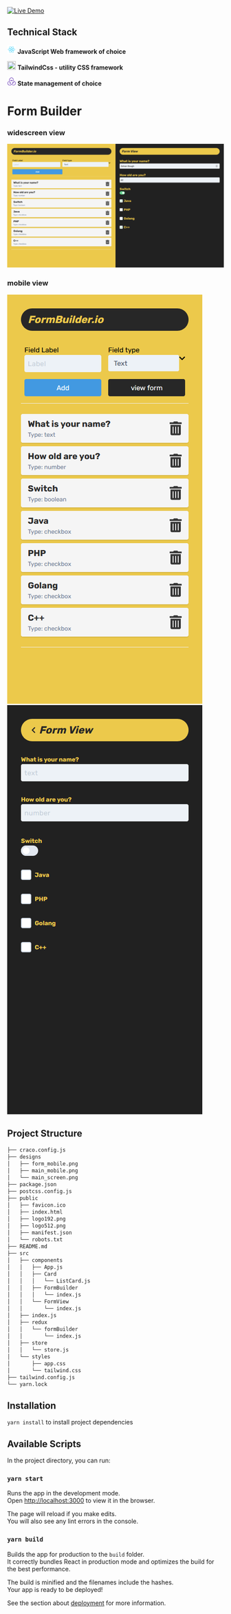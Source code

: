 [![Live Demo](https://img.shields.io/badge/Live-Demo-orange)](https://form-builder-assessment.vercel.app/) 

## Technical Stack
<img src="https://raw.githubusercontent.com/github/explore/80688e429a7d4ef2fca1e82350fe8e3517d3494d/topics/react/react.png" height="20px" width="20px"> **JavaScript Web framework of choice**

<img src="https://avatars3.githubusercontent.com/u/67109815?s=200&v=4" height="20px" width="20px"> **TailwindCss - utility CSS framework**

<img src="https://raw.githubusercontent.com/github/explore/80688e429a7d4ef2fca1e82350fe8e3517d3494d/topics/redux/redux.png" height="20px" width="20px"> **State management of choice**

# Form Builder

### widescreen view
![full screen view](https://github.com/izqalan/form-builder-assessment/blob/master/designs/main_screen.png)

### mobile view
![main mobile screen](https://github.com/izqalan/form-builder-assessment/blob/master/designs/main_mobile.png)
![form mobile screen](https://github.com/izqalan/form-builder-assessment/blob/master/designs/form_mobile.png)

## Project Structure
```
├── craco.config.js
├── designs
│   ├── form_mobile.png
│   ├── main_mobile.png
│   └── main_screen.png
├── package.json
├── postcss.config.js
├── public
│   ├── favicon.ico
│   ├── index.html
│   ├── logo192.png
│   ├── logo512.png
│   ├── manifest.json
│   └── robots.txt
├── README.md
├── src
│   ├── components
│   │   ├── App.js
│   │   ├── Card
│   │   │   └── ListCard.js
│   │   ├── FormBuilder
│   │   │   └── index.js
│   │   └── FormView
│   │       └── index.js
│   ├── index.js
│   ├── redux
│   │   └── formBuilder
│   │       └── index.js
│   ├── store
│   │   └── store.js
│   └── styles
│       ├── app.css
│       └── tailwind.css
├── tailwind.config.js
└── yarn.lock
```
## Installation
`yarn install` to install project dependencies

## Available Scripts

In the project directory, you can run:

### `yarn start`

Runs the app in the development mode.<br />
Open [http://localhost:3000](http://localhost:3000) to view it in the browser.

The page will reload if you make edits.<br />
You will also see any lint errors in the console.

### `yarn build`

Builds the app for production to the `build` folder.<br />
It correctly bundles React in production mode and optimizes the build for the best performance.

The build is minified and the filenames include the hashes.<br />
Your app is ready to be deployed!

See the section about [deployment](https://facebook.github.io/create-react-app/docs/deployment) for more information.

